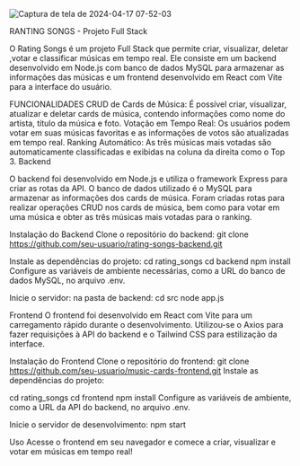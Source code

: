 ![Captura de tela de 2024-04-17 07-52-03](https://github.com/DaniloCalado/rating-songs/assets/83645426/316f1e94-8da5-40c1-8c22-a16f6b4a9f29)

RANTING SONGS - Projeto Full Stack

O Rating Songs é um projeto Full Stack que permite criar, visualizar, deletar ,votar e classificar músicas em tempo real. Ele consiste em um backend desenvolvido em Node.js com banco de dados MySQL para armazenar as informações das músicas e um frontend desenvolvido em React com Vite para a interface do usuário.

FUNCIONALIDADES
CRUD de Cards de Música: É possível criar, visualizar, atualizar e deletar cards de música, contendo informações como nome do artista, título da música e foto.
Votação em Tempo Real: Os usuários podem votar em suas músicas favoritas e as informações de votos são atualizadas em tempo real.
Ranking Automático: As três músicas mais votadas são automaticamente classificadas e exibidas na coluna da direita como o Top 3.
Backend

O backend foi desenvolvido em Node.js e utiliza o framework Express para criar as rotas da API.
O banco de dados utilizado é o MySQL para armazenar as informações dos cards de música. Foram criadas rotas para realizar operações CRUD nos cards de música, bem como para votar em uma música e obter as três músicas mais votadas para o ranking.

Instalação do Backend
Clone o repositório do backend:
git clone https://github.com/seu-usuario/rating-songs-backend.git

Instale as dependências do projeto:
cd rating_songs
cd backend
npm install
Configure as variáveis de ambiente necessárias, como a URL do banco de dados MySQL, no arquivo .env.

Inicie o servidor:
na pasta de backend:
cd src
node app.js


Frontend
O frontend foi desenvolvido em React com Vite para um carregamento rápido durante o desenvolvimento. 
Utilizou-se o Axios para fazer requisições à API do backend e o Tailwind CSS para estilização da interface.

Instalação do Frontend
Clone o repositório do frontend:
git clone https://github.com/seu-usuario/music-cards-frontend.git
Instale as dependências do projeto:

cd rating_songs
cd frontend
npm install
Configure as variáveis de ambiente, como a URL da API do backend, no arquivo .env.

Inicie o servidor de desenvolvimento:
npm start

Uso
Acesse o frontend em seu navegador e comece a criar, visualizar e votar em músicas em tempo real!
